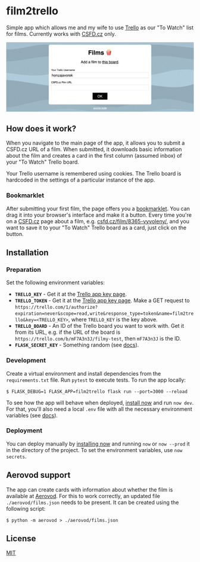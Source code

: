 # film2trello

Simple app which allows me and my wife to use [Trello](http://trello.com/) as our "To Watch" list for films. Currently works with [CSFD.cz](http://csfd.cz) only.

![screenshot](screenshot.png)

## How does it work?

When you navigate to the main page of the app, it allows you to submit a CSFD.cz URL of a film. When submitted, it downloads basic information about the film and creates a card in the first column (assumed inbox) of your "To Watch" Trello board.

Your Trello username is remembered using cookies. The Trello board is hardcoded in the settings of a particular instance of the app.

### Bookmarklet

After submitting your first film, the page offers you a [bookmarklet](https://en.wikipedia.org/wiki/Bookmarklet). You can drag it into your browser's interface and make it a button. Every time you're on a [CSFD.cz](http://csfd.cz) page about a film, e.g. [csfd.cz/film/8365-vyvoleny/](http://www.csfd.cz/film/8365-vyvoleny/), and you want to save it to your "To Watch" Trello board as a card, just click on the button.


## Installation

### Preparation

Set the following environment variables:

- **`TRELLO_KEY`** - Get it at the [Trello app key page](https://trello.com/app-key).
- **`TRELLO_TOKEN`** - Get it at the [Trello app key page](https://trello.com/app-key). Make a GET request to `https://trello.com/1/authorize?expiration=never&scope=read,write&response_type=token&name=film2trello&key=<TRELLO_KEY>`, where `TRELLO_KEY` is the key above.
- **`TRELLO_BOARD`** - An ID of the Trello board you want to work with. Get it from its URL, e.g. if the URL of the board is `https://trello.com/b/mF7A3n3J/filmy-test`, then `mF7A3n3J` is the ID.
- **`FLASK_SECRET_KEY`** - Something random (see [docs](https://flask.palletsprojects.com/en/1.1.x/config/#SECRET_KEY)).

### Development

Create a virtual environment and install dependencies from the `requirements.txt` file. Run `pytest` to execute tests. To run the app locally:

```
$ FLASK_DEBUG=1 FLASK_APP=film2trello flask run --port=3000 --reload
```

To see how the app will behave when deployed, [install now](https://zeit.co/download) and run `now dev`. For that, you'll also need a local `.env` file with all the necessary environment variables (see [docs](https://err.sh/now/missing-env-file)).

### Deployment

You can deploy manually by [installing now](https://zeit.co/download) and running `now` or `now --prod` it in the directory of the project. To set the environment variables, use `now secrets`.


## Aerovod support

The app can create cards with information about whether the film is available at [Aerovod](https://aerovod.cz). For this to work correctly, an updated file `./aerovod/films.json` needs to be present. It can be created using the following script:

```
$ python -m aerovod > ./aerovod/films.json
```


## License

[MIT](LICENSE)
